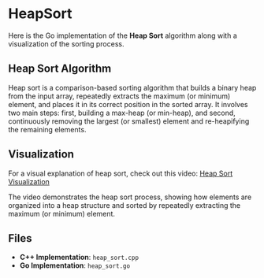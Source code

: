 # HeapSort

Here is the Go implementation of the **Heap Sort** algorithm along with a visualization of the sorting process.

## Heap Sort Algorithm

Heap sort is a comparison-based sorting algorithm that builds a binary heap from the input array, repeatedly extracts the maximum (or minimum) element, and places it in its correct position in the sorted array. It involves two main steps: first, building a max-heap (or min-heap), and second, continuously removing the largest (or smallest) element and re-heapifying the remaining elements.

## Visualization

For a visual explanation of heap sort, check out this video: [Heap Sort Visualization](https://www.youtube.com/watch?v=mgUiY8CVDhU&ab_channel=AbhilasBiswas)

The video demonstrates the heap sort process, showing how elements are organized into a heap structure and sorted by repeatedly extracting the maximum (or minimum) element.

## Files

- **C++ Implementation**: `heap_sort.cpp`
- **Go Implementation**: `heap_sort.go`
